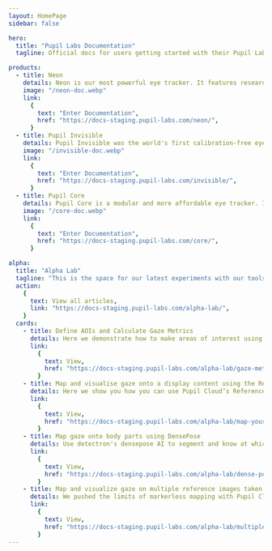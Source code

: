 ```yaml
---
layout: HomePage
sidebar: false

hero:
  title: "Pupil Labs Documentation"
  tagline: Official docs for users getting started with their Pupil Labs eye tracking glasses and for developers working on eye tracking applications and integrations.

products:
  - title: Neon
    details: Neon is our most powerful eye tracker. It features research-grade gaze and pupil diameter estimation, industry-leading robustness in real-world applications, and a pleasent calibration-free user experience.
    image: "/neon-doc.webp"
    link:
      {
        text: "Enter Documentation",
        href: "https://docs-staging.pupil-labs.com/neon/",
      }
  - title: Pupil Invisible
    details: Pupil Invisible was the world's first calibration-free eye tracker and set new standards for robustness in real-world applications. It is now deprecated and replaced by Neon.
    image: "/invisible-doc.webp"
    link:
      {
        text: "Enter Documentation",
        href: "https://docs-staging.pupil-labs.com/invisible/",
      }
  - title: Pupil Core
    details: Pupil Core is a modular and more affordable eye tracker. It comes with open-source software and was the first eye tracker Pupil Labs created.
    image: "/core-doc.webp"
    link:
      {
        text: "Enter Documentation",
        href: "https://docs-staging.pupil-labs.com/core/",
      }

alpha:
  title: "Alpha Lab"
  tagline: "This is the space for our latest experiments with our tools. Alpha Lab is not a place for official product documentation. Everything you find here should be considered a work in progress, and may even be a bit rough around the edges."
  action:
    {
      text: View all articles,
      link: "https://docs-staging.pupil-labs.com/alpha-lab/",
    }
  cards:
    - title: Define AOIs and Calculate Gaze Metrics
      details: Here we demonstrate how to make areas of interest using data downloaded from Pupil Cloud’s Reference Image Mapper.
      link:
        {
          text: View,
          href: "https://docs-staging.pupil-labs.com/alpha-lab/gaze-metrics-in-aois/#define-aois-and-calculate-gaze-metrics",
        }
    - title: Map and visualise gaze onto a display content using the Reference Image Mapper
      details: Here we show you how you can use Pupil Cloud’s Reference Image Mapper to map gaze onto dynamic on-screen content - like a video.
      link:
        {
          text: View,
          href: "https://docs-staging.pupil-labs.com/alpha-lab/map-your-gaze-to-a-2d-screen/#map-and-visualise-gaze-onto-a-display-content-using-the-reference-image-mapper",
        }
    - title: Map gaze onto body parts using DensePose
      details: Use detectron's densepose AI to segment and know at which part of a body a person is looking.
      link:
        {
          text: View,
          href: "https://docs-staging.pupil-labs.com/alpha-lab/dense-pose/#map-gaze-onto-body-parts-using-densepose",
        }
    - title: Map and visualize gaze on multiple reference images taken from the same environment
      details: We pushed the limits of markerless mapping with Pupil Cloud’s Reference Image Mapper - scanning an entire apartment.
      link:
        {
          text: View,
          href: "https://docs-staging.pupil-labs.com/alpha-lab/multiple-rim/#map-and-visualize-gaze-on-multiple-reference-images-taken-from-the-same-environment",
        }
---
```

